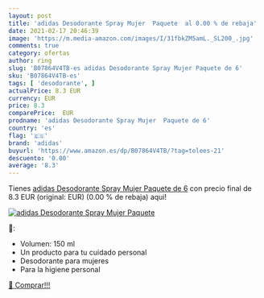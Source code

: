 ```yaml
---
layout: post
title: 'adidas Desodorante Spray Mujer  Paquete  al 0.00 % de rebaja'
date: 2021-02-17 20:46:39
image: 'https://m.media-amazon.com/images/I/31fbkZM5amL._SL200_.jpg'
comments: true
category: ofertas
author: ring
slug: 'B07864V4TB-es adidas Desodorante Spray Mujer Paquete de 6'
sku: 'B07864V4TB-es'
tags: [ 'desodorante', ]
actualPrice: 8.3 EUR
currency: EUR
price: 8.3
comparePrice:  EUR
prodname: 'adidas Desodorante Spray Mujer  Paquete de 6'
country: 'es'
flag: '🇪🇸'
brand: 'adidas'
buyurl: 'https://www.amazon.es/dp/B07864V4TB/?tag=tolees-21'
descuento: '0.00'
average: '8.3'
---
```


Tienes [adidas Desodorante Spray Mujer  Paquete de 6](https://www.amazon.es/dp/B07864V4TB/?tag=tolees-21) con precio final de  8.3 EUR (original:  EUR) (0.00 %  de rebaja) aqui!

[![adidas Desodorante Spray Mujer  Paquete ](https://m.media-amazon.com/images/I/31fbkZM5amL._SL200_.jpg)](https://www.amazon.es/dp/B07864V4TB/?tag=tolees-21)

🔎:

- Volumen: 150 ml
- Un producto para tu cuidado personal
- Desodorante para mujeres
- Para la higiene personal

[🛒 Comprar!!!](https://www.amazon.es/dp/B07864V4TB/?tag=tolees-21)

